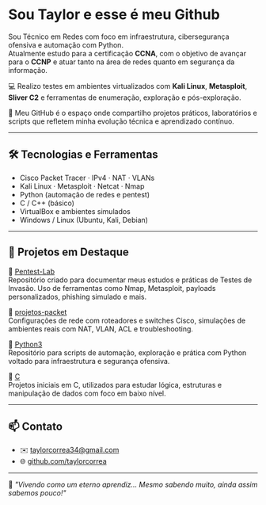 # Sou Taylor e esse é meu Github

Sou Técnico em Redes com foco em infraestrutura, cibersegurança ofensiva e automação com Python.  
Atualmente estudo para a certificação **CCNA**, com o objetivo de avançar para o **CCNP** e atuar tanto na área de redes quanto em segurança da informação.

💻 Realizo testes em ambientes virtualizados com **Kali Linux**, **Metasploit**, **Sliver C2** e ferramentas de enumeração, exploração e pós-exploração.  

🚀 Meu GitHub é o espaço onde compartilho projetos práticos, laboratórios e scripts que refletem minha evolução técnica e aprendizado contínuo.

---

## 🛠️ Tecnologias e Ferramentas

- Cisco Packet Tracer · IPv4 · NAT · VLANs
- Kali Linux · Metasploit · Netcat · Nmap
- Python (automação de redes e pentest)
- C / C++ (básico)
- VirtualBox e ambientes simulados
- Windows / Linux (Ubuntu, Kali, Debian)

---

## 📂 Projetos em Destaque

🔗 [Pentest-Lab](https://github.com/taylorcorrea/Pentest-Lab)  
Repositório criado para documentar meus estudos e práticas de Testes de Invasão. Uso de ferramentas como Nmap, Metasploit, payloads personalizados, phishing simulado e mais.

📡 [projetos-packet](https://github.com/taylorcorrea/projetos-packet)  
Configurações de rede com roteadores e switches Cisco, simulações de ambientes reais com NAT, VLAN, ACL e troubleshooting.

🐍 [Python3](https://github.com/taylorcorrea/Python3)  
Repositório para scripts de automação, exploração e prática com Python voltado para infraestrutura e segurança ofensiva.

💾 [C](https://github.com/taylorcorrea/C)  
Projetos iniciais em C, utilizados para estudar lógica, estruturas e manipulação de dados com foco em baixo nível.

---

## 📫 Contato

- ✉️ taylorcorrea34@gmail.com  
- 🌐 [github.com/taylorcorrea](https://github.com/taylorcorrea)

---
🧠 _"Vivendo como um eterno aprendiz... Mesmo sabendo muito, ainda assim sabemos pouco!"_
